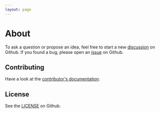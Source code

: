 ```yaml
---
layout: page
---
```


# About

To ask a question or propose an idea, feel free to start a new [discussion](https://github.com/workleap/wl-squide/discussions) on Github. If you found a bug, please open an [issue](https://github.com/workleap/wl-squide/issues) on Github.

## Contributing

Have a look at the [contributor's documentation](https://github.com/workleap/wl-squide/blob/main/CONTRIBUTING.md).

## License

See the [LICENSE](https://github.com/workleap/wl-squide/blob/main/LICENSE) on Github.
